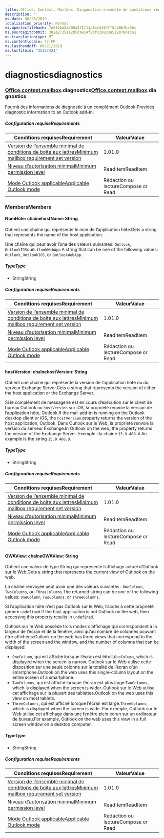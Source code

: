 ```yaml
---
title: Office. Context. Mailbox. Diagnostics-ensemble de conditions requises 1,3
description: ''
ms.date: 06/20/2019
localization_priority: Normal
ms.openlocfilehash: 7e815ba2a390a871f11dfccd394ff5d306fbc0ec
ms.sourcegitcommit: 382e2735a1295da914f2bfc38883e518070cec61
ms.translationtype: MT
ms.contentlocale: fr-FR
ms.lasthandoff: 06/21/2019
ms.locfileid: "35127421"
---
```

# <a name="diagnostics"></a><span data-ttu-id="f48af-102">diagnostics</span><span class="sxs-lookup"><span data-stu-id="f48af-102">diagnostics</span></span>

### <a name="officeofficemdcontextofficecontextmdmailboxofficecontextmailboxmddiagnostics"></a><span data-ttu-id="f48af-103">[Office](Office.md)[.context](Office.context.md)[.mailbox](Office.context.mailbox.md).diagnostics</span><span class="sxs-lookup"><span data-stu-id="f48af-103">[Office](Office.md)[.context](Office.context.md)[.mailbox](Office.context.mailbox.md).diagnostics</span></span>

<span data-ttu-id="f48af-104">Fournit des informations de diagnostic à un complément Outlook.</span><span class="sxs-lookup"><span data-stu-id="f48af-104">Provides diagnostic information to an Outlook add-in.</span></span>

##### <a name="requirements"></a><span data-ttu-id="f48af-105">Configuration requise</span><span class="sxs-lookup"><span data-stu-id="f48af-105">Requirements</span></span>

|<span data-ttu-id="f48af-106">Conditions requises</span><span class="sxs-lookup"><span data-stu-id="f48af-106">Requirement</span></span>| <span data-ttu-id="f48af-107">Valeur</span><span class="sxs-lookup"><span data-stu-id="f48af-107">Value</span></span>|
|---|---|
|[<span data-ttu-id="f48af-108">Version de l’ensemble minimal de conditions de boîte aux lettres</span><span class="sxs-lookup"><span data-stu-id="f48af-108">Minimum mailbox requirement set version</span></span>](/office/dev/add-ins/reference/requirement-sets/outlook-api-requirement-sets)| <span data-ttu-id="f48af-109">1.0</span><span class="sxs-lookup"><span data-stu-id="f48af-109">1.0</span></span>|
|[<span data-ttu-id="f48af-110">Niveau d’autorisation minimal</span><span class="sxs-lookup"><span data-stu-id="f48af-110">Minimum permission level</span></span>](/outlook/add-ins/understanding-outlook-add-in-permissions)| <span data-ttu-id="f48af-111">ReadItem</span><span class="sxs-lookup"><span data-stu-id="f48af-111">ReadItem</span></span>|
|[<span data-ttu-id="f48af-112">Mode Outlook applicable</span><span class="sxs-lookup"><span data-stu-id="f48af-112">Applicable Outlook mode</span></span>](/outlook/add-ins/#extension-points)| <span data-ttu-id="f48af-113">Rédaction ou lecture</span><span class="sxs-lookup"><span data-stu-id="f48af-113">Compose or Read</span></span>|

### <a name="members"></a><span data-ttu-id="f48af-114">Members</span><span class="sxs-lookup"><span data-stu-id="f48af-114">Members</span></span>

#### <a name="hostname-string"></a><span data-ttu-id="f48af-115">NomHôte: chaîne</span><span class="sxs-lookup"><span data-stu-id="f48af-115">hostName: String</span></span>

<span data-ttu-id="f48af-116">Obtient une chaîne qui représente le nom de l’application hôte.</span><span class="sxs-lookup"><span data-stu-id="f48af-116">Gets a string that represents the name of the host application.</span></span>

<span data-ttu-id="f48af-117">Une chaîne qui peut avoir l’une des valeurs suivantes: `Outlook`, `OutlookIOS`ou`OutlookWebApp`.</span><span class="sxs-lookup"><span data-stu-id="f48af-117">A string that can be one of the following values: `Outlook`, `OutlookIOS`, or `OutlookWebApp`.</span></span>

##### <a name="type"></a><span data-ttu-id="f48af-118">Type</span><span class="sxs-lookup"><span data-stu-id="f48af-118">Type</span></span>

*   <span data-ttu-id="f48af-119">String</span><span class="sxs-lookup"><span data-stu-id="f48af-119">String</span></span>

##### <a name="requirements"></a><span data-ttu-id="f48af-120">Configuration requise</span><span class="sxs-lookup"><span data-stu-id="f48af-120">Requirements</span></span>

|<span data-ttu-id="f48af-121">Conditions requises</span><span class="sxs-lookup"><span data-stu-id="f48af-121">Requirement</span></span>| <span data-ttu-id="f48af-122">Valeur</span><span class="sxs-lookup"><span data-stu-id="f48af-122">Value</span></span>|
|---|---|
|[<span data-ttu-id="f48af-123">Version de l’ensemble minimal de conditions de boîte aux lettres</span><span class="sxs-lookup"><span data-stu-id="f48af-123">Minimum mailbox requirement set version</span></span>](/office/dev/add-ins/reference/requirement-sets/outlook-api-requirement-sets)| <span data-ttu-id="f48af-124">1.0</span><span class="sxs-lookup"><span data-stu-id="f48af-124">1.0</span></span>|
|[<span data-ttu-id="f48af-125">Niveau d’autorisation minimal</span><span class="sxs-lookup"><span data-stu-id="f48af-125">Minimum permission level</span></span>](/outlook/add-ins/understanding-outlook-add-in-permissions)| <span data-ttu-id="f48af-126">ReadItem</span><span class="sxs-lookup"><span data-stu-id="f48af-126">ReadItem</span></span>|
|[<span data-ttu-id="f48af-127">Mode Outlook applicable</span><span class="sxs-lookup"><span data-stu-id="f48af-127">Applicable Outlook mode</span></span>](/outlook/add-ins/#extension-points)| <span data-ttu-id="f48af-128">Rédaction ou lecture</span><span class="sxs-lookup"><span data-stu-id="f48af-128">Compose or Read</span></span>|

#### <a name="hostversion-string"></a><span data-ttu-id="f48af-129">hostVersion: chaîne</span><span class="sxs-lookup"><span data-stu-id="f48af-129">hostVersion: String</span></span>

<span data-ttu-id="f48af-130">Obtient une chaîne qui représente la version de l’application hôte ou du serveur Exchange Server.</span><span class="sxs-lookup"><span data-stu-id="f48af-130">Gets a string that represents the version of either the host application or the Exchange Server.</span></span>

<span data-ttu-id="f48af-131">Si le complément de messagerie est en cours d’exécution sur le client de bureau Outlook ou `hostVersion` sur iOS, la propriété renvoie la version de l’application hôte, Outlook.</span><span class="sxs-lookup"><span data-stu-id="f48af-131">If the mail add-in is running on the Outlook desktop client or iOS, the `hostVersion` property returns the version of the host application, Outlook.</span></span> <span data-ttu-id="f48af-132">Dans Outlook sur le Web, la propriété renvoie la version du serveur Exchange.</span><span class="sxs-lookup"><span data-stu-id="f48af-132">In Outlook on the web, the property returns the version of the Exchange Server.</span></span> <span data-ttu-id="f48af-133">Exemple : la chaîne `15.0.468.0`.</span><span class="sxs-lookup"><span data-stu-id="f48af-133">An example is the string `15.0.468.0`.</span></span>

##### <a name="type"></a><span data-ttu-id="f48af-134">Type</span><span class="sxs-lookup"><span data-stu-id="f48af-134">Type</span></span>

*   <span data-ttu-id="f48af-135">String</span><span class="sxs-lookup"><span data-stu-id="f48af-135">String</span></span>

##### <a name="requirements"></a><span data-ttu-id="f48af-136">Configuration requise</span><span class="sxs-lookup"><span data-stu-id="f48af-136">Requirements</span></span>

|<span data-ttu-id="f48af-137">Conditions requises</span><span class="sxs-lookup"><span data-stu-id="f48af-137">Requirement</span></span>| <span data-ttu-id="f48af-138">Valeur</span><span class="sxs-lookup"><span data-stu-id="f48af-138">Value</span></span>|
|---|---|
|[<span data-ttu-id="f48af-139">Version de l’ensemble minimal de conditions de boîte aux lettres</span><span class="sxs-lookup"><span data-stu-id="f48af-139">Minimum mailbox requirement set version</span></span>](/office/dev/add-ins/reference/requirement-sets/outlook-api-requirement-sets)| <span data-ttu-id="f48af-140">1.0</span><span class="sxs-lookup"><span data-stu-id="f48af-140">1.0</span></span>|
|[<span data-ttu-id="f48af-141">Niveau d’autorisation minimal</span><span class="sxs-lookup"><span data-stu-id="f48af-141">Minimum permission level</span></span>](/outlook/add-ins/understanding-outlook-add-in-permissions)| <span data-ttu-id="f48af-142">ReadItem</span><span class="sxs-lookup"><span data-stu-id="f48af-142">ReadItem</span></span>|
|[<span data-ttu-id="f48af-143">Mode Outlook applicable</span><span class="sxs-lookup"><span data-stu-id="f48af-143">Applicable Outlook mode</span></span>](/outlook/add-ins/#extension-points)| <span data-ttu-id="f48af-144">Rédaction ou lecture</span><span class="sxs-lookup"><span data-stu-id="f48af-144">Compose or Read</span></span>|

#### <a name="owaview-string"></a><span data-ttu-id="f48af-145">OWAView: chaîne</span><span class="sxs-lookup"><span data-stu-id="f48af-145">OWAView: String</span></span>

<span data-ttu-id="f48af-146">Obtient une valeur de type String qui représente l’affichage actuel d’Outlook sur le Web.</span><span class="sxs-lookup"><span data-stu-id="f48af-146">Gets a string that represents the current view of Outlook on the web.</span></span>

<span data-ttu-id="f48af-147">La chaîne renvoyée peut avoir une des valeurs suivantes : `OneColumn`, `TwoColumns`, ou `ThreeColumns`.</span><span class="sxs-lookup"><span data-stu-id="f48af-147">The returned string can be one of the following values: `OneColumn`, `TwoColumns`, or `ThreeColumns`.</span></span>

<span data-ttu-id="f48af-148">Si l’application hôte n’est pas Outlook sur le Web, l’accès à cette propriété génère `undefined`.</span><span class="sxs-lookup"><span data-stu-id="f48af-148">If the host application is not Outlook on the web, then accessing this property results in `undefined`.</span></span>

<span data-ttu-id="f48af-149">Outlook sur le Web possède trois modes d’affichage qui correspondent à la largeur de l’écran et de la fenêtre, ainsi qu’au nombre de colonnes pouvant être affichées:</span><span class="sxs-lookup"><span data-stu-id="f48af-149">Outlook on the web has three views that correspond to the width of the screen and the window, and the number of columns that can be displayed:</span></span>

*   <span data-ttu-id="f48af-150">`OneColumn`, qui est affiché lorsque l’écran est étroit.</span><span class="sxs-lookup"><span data-stu-id="f48af-150">`OneColumn`, which is displayed when the screen is narrow.</span></span> <span data-ttu-id="f48af-151">Outlook sur le Web utilise cette disposition sur une seule colonne sur la totalité de l’écran d’un smartphone.</span><span class="sxs-lookup"><span data-stu-id="f48af-151">Outlook on the web uses this single-column layout on the entire screen of a smartphone.</span></span>
*   <span data-ttu-id="f48af-152">`TwoColumns`, qui est affiché lorsque l’écran est plus large.</span><span class="sxs-lookup"><span data-stu-id="f48af-152">`TwoColumns`, which is displayed when the screen is wider.</span></span> <span data-ttu-id="f48af-153">Outlook sur le Web utilise cet affichage sur la plupart des tablettes.</span><span class="sxs-lookup"><span data-stu-id="f48af-153">Outlook on the web uses this view on most tablets.</span></span>
*   <span data-ttu-id="f48af-154">`ThreeColumns`, qui est affiché lorsque l’écran est large.</span><span class="sxs-lookup"><span data-stu-id="f48af-154">`ThreeColumns`, which is displayed when the screen is wide.</span></span> <span data-ttu-id="f48af-155">Par exemple, Outlook sur le Web utilise cet affichage dans une fenêtre plein écran sur un ordinateur de bureau.</span><span class="sxs-lookup"><span data-stu-id="f48af-155">For example, Outlook on the web uses this view in a full screen window on a desktop computer.</span></span>

##### <a name="type"></a><span data-ttu-id="f48af-156">Type</span><span class="sxs-lookup"><span data-stu-id="f48af-156">Type</span></span>

*   <span data-ttu-id="f48af-157">String</span><span class="sxs-lookup"><span data-stu-id="f48af-157">String</span></span>

##### <a name="requirements"></a><span data-ttu-id="f48af-158">Configuration requise</span><span class="sxs-lookup"><span data-stu-id="f48af-158">Requirements</span></span>

|<span data-ttu-id="f48af-159">Conditions requises</span><span class="sxs-lookup"><span data-stu-id="f48af-159">Requirement</span></span>| <span data-ttu-id="f48af-160">Valeur</span><span class="sxs-lookup"><span data-stu-id="f48af-160">Value</span></span>|
|---|---|
|[<span data-ttu-id="f48af-161">Version de l’ensemble minimal de conditions de boîte aux lettres</span><span class="sxs-lookup"><span data-stu-id="f48af-161">Minimum mailbox requirement set version</span></span>](/office/dev/add-ins/reference/requirement-sets/outlook-api-requirement-sets)| <span data-ttu-id="f48af-162">1.0</span><span class="sxs-lookup"><span data-stu-id="f48af-162">1.0</span></span>|
|[<span data-ttu-id="f48af-163">Niveau d’autorisation minimal</span><span class="sxs-lookup"><span data-stu-id="f48af-163">Minimum permission level</span></span>](/outlook/add-ins/understanding-outlook-add-in-permissions)| <span data-ttu-id="f48af-164">ReadItem</span><span class="sxs-lookup"><span data-stu-id="f48af-164">ReadItem</span></span>|
|[<span data-ttu-id="f48af-165">Mode Outlook applicable</span><span class="sxs-lookup"><span data-stu-id="f48af-165">Applicable Outlook mode</span></span>](/outlook/add-ins/#extension-points)| <span data-ttu-id="f48af-166">Rédaction ou lecture</span><span class="sxs-lookup"><span data-stu-id="f48af-166">Compose or Read</span></span>|
